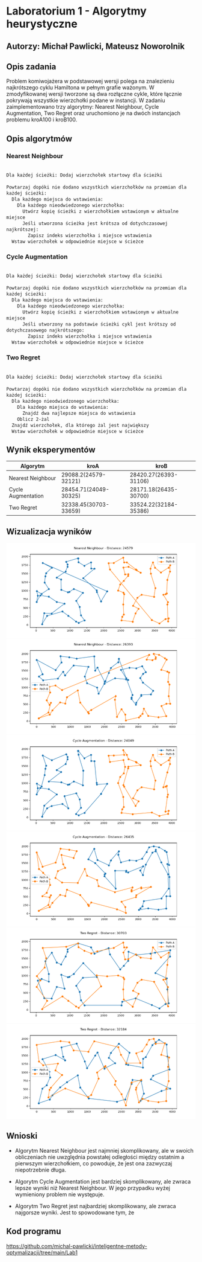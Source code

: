 # Laboratorium 1 - Algorytmy heurystyczne

## Autorzy: Michał Pawlicki, Mateusz Noworolnik

## Opis zadania

Problem komiwojażera w podstawowej wersji polega na znalezieniu najkrótszego cyklu Hamiltona w pełnym grafie ważonym.
W zmodyfikowanej wersji tworzone są dwa rozłączne cykle, które łącznie pokrywają wszystkie wierzchołki podane w instancji.
W zadaniu zaimplementowano trzy algorytmy: Nearest Neighbour, Cycle Augmentation, Two Regret oraz uruchomiono je na dwóch instancjach problemu kroA100 i kroB100.

## Opis algorytmów

### Nearest Neighbour

```

Dla każdej ścieżki: Dodaj wierzchołek startowy dla ścieżki

Powtarzaj dopóki nie dodano wszystkich wierzchołków na przemian dla każdej ścieżki:
  Dla każdego miejsca do wstawienia:
    Dla każdego nieodwiedzonego wierzchołka:
      Utwórz kopię ścieżki z wierzchołkiem wstawionym w aktualne miejsce
      Jeśli utworzona ścieżka jest krótsza od dotychczasowej najkrótszej:
        Zapisz indeks wierzchołka i miejsce wstawienia
  Wstaw wierzchołek w odpowiednie miejsce w ścieżce

```

### Cycle Augmentation

```

Dla każdej ścieżki: Dodaj wierzchołek startowy dla ścieżki

Powtarzaj dopóki nie dodano wszystkich wierzchołków na przemian dla każdej ścieżki:
  Dla każdego miejsca do wstawienia:
    Dla każdego nieodwiedzonego wierzchołka:
      Utwórz kopię ścieżki z wierzchołkiem wstawionym w aktualne miejsce
      Jeśli utworzony na podstawie ścieżki cykl jest krótszy od dotychczasowego najkrótszego:
        Zapisz indeks wierzchołka i miejsce wstawienia
  Wstaw wierzchołek w odpowiednie miejsce w ścieżce

```

### Two Regret

```

Dla każdej ścieżki: Dodaj wierzchołek startowy dla ścieżki

Powtarzaj dopóki nie dodano wszystkich wierzchołków na przemian dla każdej ścieżki:
  Dla każdego nieodwiedzonego wierzchołka:
    Dla każdego miejsca do wstawienia:
      Znajdź dwa najlepsze miejsca do wstawienia
    Oblicz 2-żal
  Znajdź wierzchołek, dla którego żal jest największy
  Wstaw wierzchołek w odpowiednie miejsce w ścieżce

```

## Wynik eksperymentów

| Algorytm           | kroA                  | kroB                  |
| ------------------ | --------------------- | --------------------- |
| Nearest Neighbour  | 29088.2(24579-32121)  | 28420.27(26393-31106) |
| Cycle Augmentation | 28454.71(24049-30325) | 28171.18(26435-30700) |
| Two Regret         | 32338.45(30703-33659) | 33524.22(32184-35386) |

## Wizualizacja wyników

![kroA](neighbour_A.png)
![kroB](neighbour_B.png)
![kroA](cycle_A.png)
![kroB](cycle_B.png)
![kroA](regret_A.png)
![kroB](regret_B.png)

## Wnioski

- Algorytm Nearest Neighbour jest najmniej skomplikowany, ale w swoich obliczeniach nie uwzględnia powstałej odległości między ostatnim a pierwszym wierzchołkiem, co powoduje,
  że jest ona zazwyczaj niepotrzebnie długa.

- Algorytm Cycle Augmentation jest bardziej skomplikowany, ale zwraca lepsze wyniki niż Nearest Neighbour. W jego przypadku wyżej wymieniony problem nie występuje.

- Algorytm Two Regret jest najbardziej skomplikowany, ale zwraca najgorsze wyniki. Jest to spowodowane tym, że

## Kod programu

https://github.com/michal-pawlicki/inteligentne-metody-optymalizacji/tree/main/Lab1
